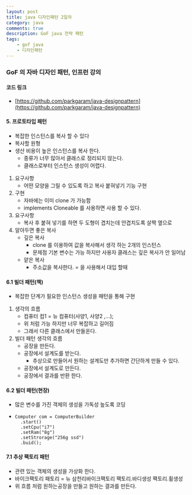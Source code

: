 ```yaml
---
layout: post
title: java 디자인패턴 2일차
category: java
comments: true
description: GoF java 전략 패턴
tags:
    - gof java
    - 디자인패턴
---
```


### GoF 의 자바 디자인 패턴, 인프런 강의
 
####  코드 링크
 - [https://github.com/parkgaram/java-designpattern](https://github.com/parkgaram/java-designpattern)

#### 5. 프로토타입 패턴
 - 복잡한 인스턴스를 복사 할 수 있다
 - 복사할 원형 
 - 생산 비용이 높은 인스턴스를 복사 한다.
   - 종류가 너무 많아서 클래스로 정리되지 않는다.
   - 클래스로부터 인스턴스 생성이 어렵다.
 1. 요구사항 
     - 어떤 모양을 그릴 수 있도록 하고 복사 붙혀넣기 기능 구현
 2. 구현
    - 자바에는 이미 clone 가 가능함
    - implements Cloneable 를 사용하면 사용 할 수 있다.
 3. 요구사항
    - 복사 후 붙혀 넣기를 하면 두 도형이 겹치는데 안겹치도록 살짝 옆으로
 4. 알아두면 좋은 복사 
    - 깊은 복사
       - clone 를 이용하여 값을 복사해서 생각 하는 2개의 인스턴스 
       - 문제점 기본 변수는 가능 하지만 사용자 클래스는 깊은 복사가 안 일어남
    - 얕은 복사
      - 주소값을 복사한다. = 을 사용해서 대입 할때 

#### 6.1 빌더 패턴(책)
  - 복잡한 단계가 필요한 인스턴스 생성을 패턴을 통해 구현
  1. 생각의 흐름
     - 컴퓨터 컴1 = 뉴 컴퓨터(사양1, 사양2 ,...);
     - 위 처럼 가능 하지만 너무 복잡하고 길어짐
     - 그래서 다른 클래스에서 만들온다.
  2. 빌더 패턴 생각의 흐름
     - 공장을 만든다.
     - 공장에서 설계도를 받는다.
       - 추상으로 만들어서 원하는 설계도만 추가하면 간단하게 만들 수 있다.
     - 공장에서 설계도로 만든다.
     - 공장에서 결과를 반환 한다.
     
#### 6.2 빌더 패턴(현장)
  - 많은 변수를 가진 객체의 생성을 가독성 높도록 코딩
  - ```
    Computer com = ComputerBuilder
      .start()
      .setCpu("i7")
      .setRam("8g")
      .setStrorage("256g ssd")
      .buid();
    ```
#### 7.1 추상 팩토리 패턴
  - 관련 있는 객체의 생성을 가상화 한다.
  - 바이크팩토리 패토리 = 뉴 삼천리바이크팩토리
    팩토리.바디생성
    팩토리.휠생성
  - 위 흐름 처럼 원하는공장을 만들고 원하는 결과를 만든다.

